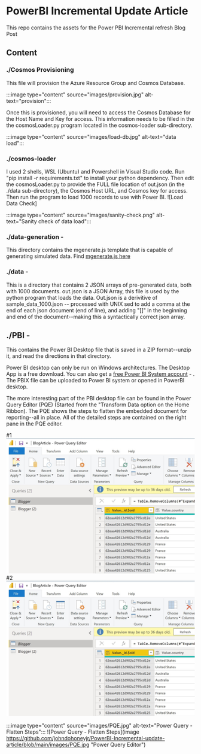 # PowerBI Incremental Update Article

This repo contains the assets for the Power PBI Incremental refresh Blog Post

## Content

### ./Cosmos Provisioning

This file will provision the Azure Resource Group and Cosmos Database.

:::image type="content" source="images/provision.jpg" alt-text="provision":::

 Once this is provisioned, you will need to access the Cosmos Database for the Host Name and Key for access.  This information needs to be filled in the the cosmosLoader.py program located in the cosmos-loader sub-directory.

:::image type="content" source="images/load-db.jpg" alt-text="data load":::

### ./cosmos-loader

I used 2 shells, WSL (Ubuntu) and Powershell in Visual Studio code.  Run "pip install -r requirements.txt" to install your python dependency. Then edit the cosmosLoader.py to provide the FULL file location of out.json (in the ./data sub-directory), the Cosmos Host URL, and Cosmos key for access.  Then run the program to load 1000 records to use with Power BI. ![Load Data Check]

:::image type="content" source="images/sanity-check.png" alt-text="Sanity check of data load":::

### ./data-generation -

This directory contains the mgenerate.js template that is capable of generating simulated data.  Find [mgenerate.js here](https://github.com/rueckstiess/mgeneratejs)

### ./data -

This is a directory that contains 2 JSON arrays of pre-generated data, both with 1000 documents.  out.json is a JSON Array, this file is used by the python program that loads the data.  Out.json is a derivitive of sample_data_1000.json -- processed with UNIX sed to add a comma at the end of each json document (end of line), and adding "[]" in the beginning and end of the document--making this a syntactically correct json array.

## ./PBI -

This contains the Power BI Desktop file that is saved in a ZIP format--unzip it, and read the directions in that directory.  

Power BI desktop can only be run on Windows architectures.  The Desktop App is a free download.  You can also get a [free Power BI System account](https://powerbi.microsoft.com/) - .  The PBIX file can be uploaded to Power BI system or opened in PowerBI desktop.  

The more interesting part of the PBI desktop file can be found in the Power Query Editor (PQE) (Started from the "Transform Data option on the Home Ribbon).  The PQE shows the steps to flatten the embedded document for reporting--all in place.  All of the detailed steps are contained on the right pane in the PQE editor.

#1 
![](./images/PQE.jpg )
#2
<img src="https://github.com/johndohoneyjr/PowerBI-Incremental-update-article/blob/main/images/PQE.jpg" alt="Power Query - Flatten Steps" title="Power Query - Flatten Steps" />

:::image type="content" source="images/PQE.jpg" alt-text="Power Query - Flatten Steps":::
![Power Query - Flatten Steps](image https://github.com/johndohoneyjr/PowerBI-Incremental-update-article/blob/main/images/PQE.jpg "Power Query Editor")
